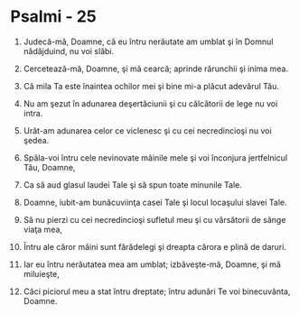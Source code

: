 # Psalmi - 25

1. Judecă-mă, Doamne, că eu întru nerăutate am umblat şi în Domnul nădăjduind, nu voi slăbi. 

2. Cercetează-mă, Doamne, şi mă cearcă; aprinde rărunchii şi inima mea. 

3. Că mila Ta este înaintea ochilor mei şi bine mi-a plăcut adevărul Tău. 

4. Nu am şezut în adunarea deşertăciunii şi cu călcătorii de lege nu voi intra. 

5. Urât-am adunarea celor ce viclenesc şi cu cei necredincioşi nu voi şedea. 

6. Spăla-voi întru cele nevinovate mâinile mele şi voi înconjura jertfelnicul Tău, Doamne, 

7. Ca să aud glasul laudei Tale şi să spun toate minunile Tale. 

8. Doamne, iubit-am bunăcuviinţa casei Tale şi locul locaşului slavei Tale. 

9. Să nu pierzi cu cei necredincioşi sufletul meu şi cu vărsătorii de sânge viaţa mea, 

10. Întru ale căror mâini sunt fărădelegi şi dreapta cărora e plină de daruri. 

11. Iar eu întru nerăutatea mea am umblat; izbăveşte-mă, Doamne, şi mă miluieşte, 

12. Căci piciorul meu a stat întru dreptate; întru adunări Te voi binecuvânta, Doamne. 

